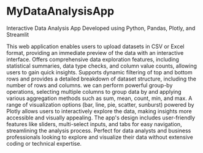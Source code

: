 # MyDataAnalysisApp


Interactive Data Analysis App
Developed using Python, Pandas, Plotly, and Streamlit

This web application enables users to upload datasets in CSV or Excel format, providing an immediate preview of the data with an interactive interface.
Offers comprehensive data exploration features, including statistical summaries, data type checks, and column value counts, allowing users to gain quick insights.
Supports dynamic filtering of top and bottom rows and provides a detailed breakdown of dataset structure, including the number of rows and columns.
we can perform powerful group-by operations, selecting multiple columns to group data by and applying various aggregation methods such as sum, mean, count, min, and max.
A range of visualization options (bar, line, pie, scatter, sunburst) powered by Plotly allows users to interactively explore the data, making insights more accessible and visually appealing.
The app's design includes user-friendly features like sliders, multi-select inputs, and tabs for easy navigation, streamlining the analysis process.
Perfect for data analysts and business professionals looking to explore and visualize their data without extensive coding or technical expertise.
